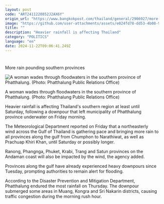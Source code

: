 ```yaml
---
layout: post
code: "ART2411220852J2AX6Y"
origin_url: "https://www.bangkokpost.com/thailand/general/2906927/more-rain-pounding-southern-provinces"
image: "https://github.com/user-attachments/assets/e024fd78-dd53-4b08-9bf3-19115b3ff15c"
title: ""
description: "Heavier rainfall is affecting Thailand"
category: "POLITICS"
language: "en"
date: 2024-11-22T09:06:41.249Z
---
```


# 

More rain pounding southern provinces

![A woman wades through floodwaters in the southern province of Phatthalung. (Photo: Phatthalung Public Relations Office)](https://github.com/user-attachments/assets/8602c0f9-8795-466e-886f-01d41955df35)

A woman wades through floodwaters in the southern province of Phatthalung. (Photo: Phatthalung Public Relations Office)

Heavier rainfall is affecting Thailand's southern region at least until Saturday, following a downpour that left municipality of Phatthalung province underwater on Friday morning.

The Meteorological Department reported on Friday that a northeasterly wind across the Gulf of Thailand is gathering pace and bringing more rain to all provinces along the gulf from Chumphon to Narathiwat, as well as Prachuap Khiri Khan, until Saturday or possibly longer.

Ranong, Phangnga, Phuket, Krabi, Trang and Satun provinces on the Andaman coast will also be impacted by the wind, the agency added.

Provinces along the gulf have already experienced heavy downpours since Tuesday, prompting authorities to remain alert for flooding.

According to the Disaster Prevention and Mitigation Department, Phatthalung endured the most rainfall on Thursday. The downpour submerged some areas in Muang, Kongra and Sri Nakarin districts, causing traffic congestion during the morning rush hour.